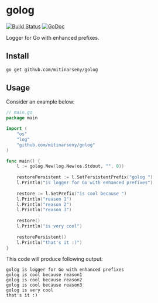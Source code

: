 # golog

[![Build Status](https://travis-ci.com/mitinarseny/golog.svg?branch=master)](https://travis-ci.com/mitinarseny/golog)
[![GoDoc](https://godoc.org/github.com/mitinarseny/golog?status.svg)](https://godoc.org/github.com/mitinarseny/golog)

Logger for Go with enhanced prefixes.

## Install
```bash
go get github.com/mitinarseny/golog
```

## Usage
Consider an example below:
```go
// main.go
package main

import (
	"os"
	"log"
	"github.com/mitinarseny/golog"
)

func main() {
	l := golog.New(log.New(os.Stdout, "", 0))
	
	restorePersistent := l.SetPersistentPrefix("golog ")
	l.Println("is logger for Go with enhanced prefixes")
	
	restore := l.SetPrefix("is cool because ")
	l.Println("reason 1")
	l.Println("reason 2")
	l.Println("reason 3")
	
	restore()
	l.Println("is very cool")
	
	restorePersistent()
	l.Println("that's it :)")
}
```
This code will produce following output:
```
golog is logger for Go with enhanced prefixes
golog is cool because reason1
golog is cool because reason2
golog is cool because reason3
golog is very cool
that's it :)
```
